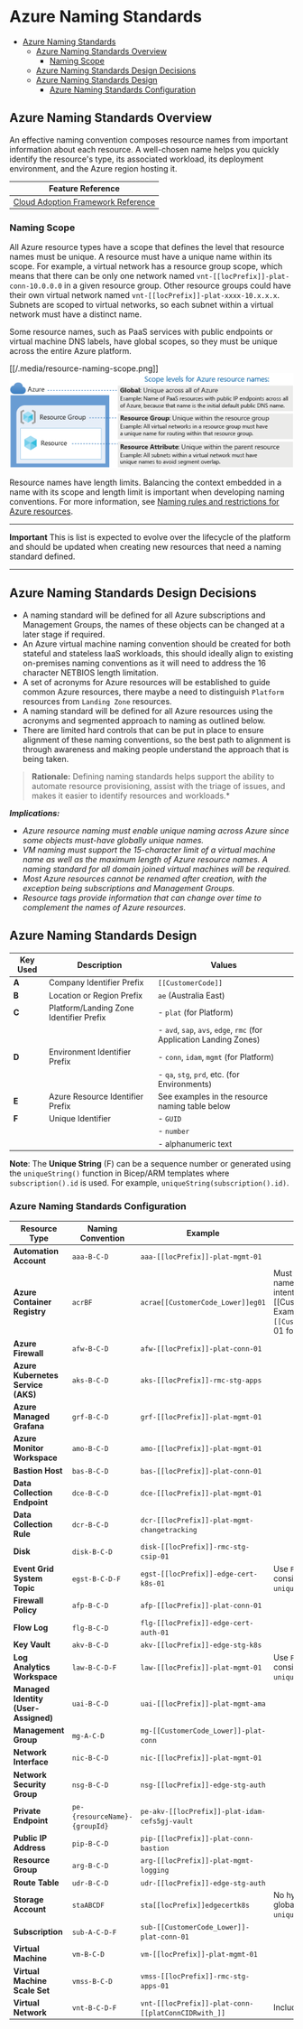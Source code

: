 # Azure Naming Standards

- [Azure Naming Standards](#azure-naming-standards)
  - [Azure Naming Standards Overview](#azure-naming-standards-overview)
    - [Naming Scope](#naming-scope)
  - [Azure Naming Standards Design Decisions](#azure-naming-standards-design-decisions)
  - [Azure Naming Standards Design](#azure-naming-standards-design)
    - [Azure Naming Standards Configuration](#azure-naming-standards-configuration)

## Azure Naming Standards Overview

An effective naming convention composes resource names from important information about each resource. A well-chosen name helps you quickly identify the resource's type, its associated workload, its deployment environment, and the Azure region hosting it.

| **Feature Reference**                                                                                                                               |
| --------------------------------------------------------------------------------------------------------------------------------------------------- |
| [Cloud Adoption Framework Reference](https://docs.microsoft.com/en-us/azure/cloud-adoption-framework/ready/azure-best-practices/naming-and-tagging) |

### Naming Scope

All Azure resource types have a scope that defines the level that resource names must be unique. A resource must have a unique name within its scope. For example, a virtual network has a resource group scope, which means that there can be only one network named `vnt-[[locPrefix]]-plat-conn-10.0.0.0` in a given resource group. Other resource groups could have their own virtual network named `vnt-[[locPrefix]]-plat-xxxx-10.x.x.x`. Subnets are scoped to virtual networks, so each subnet within a virtual network must have a distinct name.

Some resource names, such as PaaS services with public endpoints or virtual machine DNS labels, have global scopes, so they must be unique across the entire Azure platform.

[[/.media/resource-naming-scope.png]]
![Scope Level Resources](../.media/resource-naming-scope.png)

Resource names have length limits. Balancing the context embedded in a name with its scope and length limit is important when developing naming conventions. For more information, see [Naming rules and restrictions for Azure resources](https://docs.microsoft.com/en-us/azure/azure-resource-manager/management/resource-name-rules).

---

**Important** This is list is expected to evolve over the lifecycle of the platform and should be updated when creating new resources that need a naming standard defined.

---

## Azure Naming Standards Design Decisions

- A naming standard will be defined for all Azure subscriptions and Management Groups, the names of these objects can be changed at a later stage if required.
- An Azure virtual machine naming convention should be created for both stateful and stateless IaaS workloads, this should ideally align to existing on-premises naming conventions as it will need to address the 16 character NETBIOS length limitation.
- A set of acronyms for Azure resources will be established to guide common Azure resources, there maybe a need to distinguish `Platform` resources from `Landing Zone` resources.
- A naming standard will be defined for all Azure resources using the acronyms and segmented approach to naming as outlined below.
- There are limited hard controls that can be put in place to ensure alignment of these naming conventions, so the best path to alignment is through awareness and making people understand the approach that is being taken.

> **Rationale:** Defining naming standards helps support the ability to automate resource provisioning, assist with the triage of issues, and makes it easier to identify resources and workloads.\*

**_Implications:_**

- _Azure resource naming must enable unique naming across Azure since some objects must-have globally unique names._
- _VM naming must support the 15-character limit of a virtual machine name as well as the maximum length of Azure resource names. A naming standard for all domain joined virtual machines will be required._
- _Most Azure resources cannot be renamed after creation, with the exception being subscriptions and Management Groups._
- _Resource tags provide information that can change over time to complement the names of Azure resources._

## Azure Naming Standards Design

| Key Used | Description                             | Values                                                               |
| -------- | --------------------------------------- | -------------------------------------------------------------------- |
| **A**    | Company Identifier Prefix               | `[[CustomerCode]]`                                                         |
| **B**    | Location or Region Prefix               | `ae` (Australia East)                                                |
| **C**    | Platform/Landing Zone Identifier Prefix | - `plat` (for Platform)                                              |
|          |                                         | - `avd`, `sap`, `avs`, `edge`, `rmc` (for Application Landing Zones) |
| **D**    | Environment Identifier Prefix           | - `conn`, `idam`, `mgmt` (for Platform)                              |
|          |                                         | - `qa`, `stg`, `prd`, etc. (for Environments)                        |
| **E**    | Azure Resource Identifier Prefix        | See examples in the resource naming table below                      |
| **F**    | Unique Identifier                       | - `GUID`                                                             |
|          |                                         | - `number`                                                           |
|          |                                         | - alphanumeric text                                                  |

**Note**: The **Unique String** (F) can be a sequence number or generated using the `uniqueString()` function in Bicep/ARM templates where `subscription().id` is used. For example, `uniqueString(subscription().id)`.

### Azure Naming Standards Configuration

| Resource Type                        | Naming Convention             | Example                             | Comments                                                                                                                                            |
| ------------------------------------ | ----------------------------- | ----------------------------------- | --------------------------------------------------------------------------------------------------------------------------------------------------- |
| **Automation Account**               | `aaa-B-C-D`                   | `aaa-[[locPrefix]]-plat-mgmt-01`               |                                                                                                                                                     |
| **Azure Container Registry**         | `acrBF`                       | `acrae[[CustomerCode_Lower]]eg01`               | Must be a globally unique name; consider for `F` giving intention of ACR. E.g. [[Customer_Shortname]] Example ACR, so `[[CustomerCode_Lower]]eg01`, 01 for future multiples of. |
| **Azure Firewall**                   | `afw-B-C-D`                   | `afw-[[locPrefix]]-plat-conn-01`               |                                                                                                                                                     |
| **Azure Kubernetes Service (AKS)**   | `aks-B-C-D`                   | `aks-[[locPrefix]]-rmc-stg-apps`               |                                                                                                                                                     |
| **Azure Managed Grafana**            | `grf-B-C-D`                   | `grf-[[locPrefix]]-plat-mgmt-01`               |                                                                                                                                                     |
| **Azure Monitor Workspace**          | `amo-B-C-D`                   | `amo-[[locPrefix]]-plat-mgmt-01`               |                                                                                                                                                     |
| **Bastion Host**                     | `bas-B-C-D`                   | `bas-[[locPrefix]]-plat-conn-01`               |                                                                                                                                                     |
| **Data Collection Endpoint**         | `dce-B-C-D`                   | `dce-[[locPrefix]]-plat-mgmt-01`               |                                                                                                                                                     |
| **Data Collection Rule**             | `dcr-B-C-D`                   | `dcr-[[locPrefix]]-plat-mgmt-changetracking`   |                                                                                                                                                     |
| **Disk**                             | `disk-B-C-D`                  | `disk-[[locPrefix]]-rmc-stg-csip-01`           |                                                                                                                                                     |
| **Event Grid System Topic**          | `egst-B-C-D-F`                | `egst-[[locPrefix]]-edge-cert-k8s-01`          | Use `F` for uniqueness; consider using `uniqueString()`.                                                                                            |
| **Firewall Policy**                  | `afp-B-C-D`                   | `afp-[[locPrefix]]-plat-conn-01`               |                                                                                                                                                     |
| **Flow Log**                         | `flg-B-C-D`                   | `flg-[[locPrefix]]-edge-cert-auth-01`          |                                                                                                                                                     |
| **Key Vault**                        | `akv-B-C-D`                   | `akv-[[locPrefix]]-edge-stg-k8s`               |                                                                                                                                                     |
| **Log Analytics Workspace**          | `law-B-C-D-F`                 | `law-[[locPrefix]]-plat-mgmt-01`               | Use `F` for uniqueness; consider using `uniqueString()`.                                                                                            |
| **Managed Identity (User-Assigned)** | `uai-B-C-D`                   | `uai-[[locPrefix]]-plat-mgmt-ama`              |                                                                                                                                                     |
| **Management Group**                 | `mg-A-C-D`                    | `mg-[[CustomerCode_Lower]]-plat-conn`           |                                                                                                                                                     |
| **Network Interface**                | `nic-B-C-D`                   | `nic-[[locPrefix]]-plat-mgmt-01`               |                                                                                                                                                     |
| **Network Security Group**           | `nsg-B-C-D`                   | `nsg-[[locPrefix]]-edge-stg-auth`              |                                                                                                                                                     |
| **Private Endpoint**                 | `pe-{resourceName}-{groupId}` | `pe-akv-[[locPrefix]]-plat-idam-cefs5gj-vault` |                                                                                                                                                     |
| **Public IP Address**                | `pip-B-C-D`                   | `pip-[[locPrefix]]-plat-conn-bastion`          |                                                                                                                                                     |
| **Resource Group**                   | `arg-B-C-D`                    | `arg-[[locPrefix]]-plat-mgmt-logging`            |                                                                                                                                                     |
| **Route Table**                      | `udr-B-C-D`                   | `udr-[[locPrefix]]-edge-stg-auth`              |                                                                                                                                                     |
| **Storage Account**                  | `staABCDF`                    | `sta[[locPrefix]]edgecertk8s`                  | No hyphens, all lowercase, globally unique. Use `uniqueString()` for `F`.                                                                           |
| **Subscription**                     | `sub-A-C-D-F`                 | `sub-[[CustomerCode_Lower]]-plat-conn-01`       |                                                                                                                                                     |
| **Virtual Machine**                  | `vm-B-C-D`                    | `vm-[[locPrefix]]-plat-mgmt-01`                |                                                                                                                                                     |
| **Virtual Machine Scale Set**        | `vmss-B-C-D`                  | `vmss-[[locPrefix]]-rmc-stg-apps-01`           |                                                                                                                                                     |
| **Virtual Network**                  | `vnt-B-C-D-F`                 | `vnt-[[locPrefix]]-plat-conn-[[platConnCIDRwith_]]`    | Include address space for `F`.                                                                                                                      |
